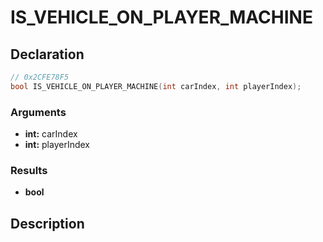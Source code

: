 # IS_VEHICLE_ON_PLAYER_MACHINE

## Declaration
```cpp
// 0x2CFE78F5
bool IS_VEHICLE_ON_PLAYER_MACHINE(int carIndex, int playerIndex);
```

### Arguments
- **int:** carIndex
- **int:** playerIndex

### Results
- **bool**

## Description
